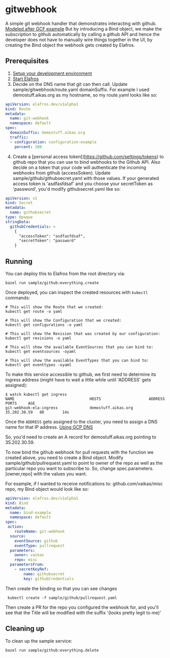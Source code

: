# gitwebhook

A simple git webhook handler that demonstrates interacting with
github. 
[Modeled after GCF example](https://cloud.google.com/community/tutorials/github-auto-assign-reviewers-cloud-functions)
But by introducing a Bind object, we make the subscription to github automatically by calling a github API
and hence the developer does not have to manually wire things together in the UI, by creating the Bind object
the webhook gets created by Elafros.

## Prerequisites

1. [Setup your development environment](../../DEVELOPMENT.md#getting-started)
2. [Start Elafros](../../README.md#start-elafros)
3. Decide on the DNS name that git can then call. Update sample/gitwebhook/route.yaml domainSuffix.
For example I used demostuff.aikas.org as my hostname, so my route.yaml looks like so:

```yaml
apiVersion: elafros.dev/v1alpha1
kind: Route
metadata:
  name: git-webhook
  namespace: default
spec:
  domainSuffix: demostuff.aikas.org
  traffic:
  - configuration: configuration-example
    percent: 100
```
4. Create a [personal access token[(https://github.com/settings/tokens) to github repo that you can use to bind webhooks to the Github API. Also decide on a token that your code will authenticate the incoming webhooks from github (accessSoken). Update sample/github/githubsecret.yaml with those values. If your generated access token is 'asdfasfdsaf' and you choose your secretToken as 'password', you'd modify githubsecret.yaml like so:

```yaml
apiVersion: v1
kind: Secret
metadata:
  name: githubsecret
type: Opaque
stringData:
  githubCredentials: >
    {
      "accessToken": "asdfasfdsaf",
      "secretToken": "password"
    }
```

## Running

You can deploy this to Elafros from the root directory via:
```shell
bazel run sample/github:everything.create
```

Once deployed, you can inspect the created resources with `kubectl` commands:

```shell
# This will show the Route that we created:
kubectl get route -o yaml

# This will show the Configuration that we created:
kubectl get configurations -o yaml

# This will show the Revision that was created by our configuration:
kubectl get revisions -o yaml

# This will show the available EventSources that you can bind to:
kubectl get eventsources -oyaml

# This will show the available EventTypes that you can bind to:
kubectl get eventtypes -oyaml

```

To make this service accessible to github, we first need to determine its ingress address
(might have to wait a little while until 'ADDRESS' gets assigned):
```shell
$ watch kubectl get ingress
NAME                                 HOSTS                     ADDRESS        PORTS     AGE
git-webhook-ela-ingress              demostuff.aikas.org       35.202.30.59   80        14s
```

Once the `ADDRESS` gets assigned to the cluster, you need to assign a DNS name for that IP address.
[Using GCP DNS](https://support.google.com/domains/answer/3290350)

So, you'd need to create an A record for demostuff.aikas.org pointing to 35.202.30.59.

To now bind the github webhook for pull requests with the function we created above, you need to
 create a Bind object. Modify sample/github/pullrequest.yaml to point to owner of the repo as well
 as the particular repo you want to subscribe to. So, change spec.parameters.[owner,repo] with the values
 you want.

 For example, if I wanted to receive notifications to:
 github.com/vaikas/misc repo, my Bind object would look like so:

```yaml
apiVersion: elafros.dev/v1alpha1
kind: Bind
metadata:
  name: bind-example
  namespace: default
spec:
 action:
    routeName: git-webhook
  source:
    eventSource: github
    eventType: pullrequest
  parameters:
    owner: vaikas
    repo: misc
  parametersFrom:
    - secretKeyRef:
        name: githubsecret
        key: githubCredentials 

```

Then create the binding so that you can see changes

```shell
 kubectl create -f sample/github/pullrequest.yaml
```


Then create a PR for the repo you configured the webhook for, and you'll see that the Title
will be modified with the suffix '(looks pretty legit to me)'

## Cleaning up

To clean up the sample service:

```shell
bazel run sample/github:everything.delete
```
